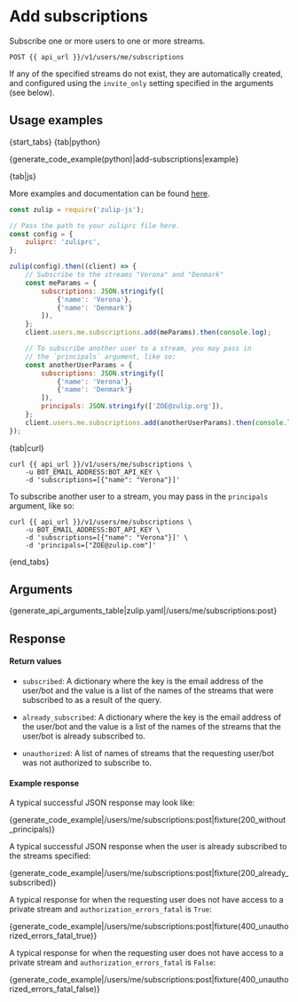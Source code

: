 # Add subscriptions

Subscribe one or more users to one or more streams.

`POST {{ api_url }}/v1/users/me/subscriptions`

If any of the specified streams do not exist, they are automatically
created, and configured using the `invite_only` setting specified in
the arguments (see below).

## Usage examples

{start_tabs}
{tab|python}

{generate_code_example(python)|add-subscriptions|example}

{tab|js}

More examples and documentation can be found [here](https://github.com/zulip/zulip-js).

```js
const zulip = require('zulip-js');

// Pass the path to your zuliprc file here.
const config = {
    zuliprc: 'zuliprc',
};

zulip(config).then((client) => {
    // Subscribe to the streams "Verona" and "Denmark"
    const meParams = {
        subscriptions: JSON.stringify([
            {'name': 'Verona'},
            {'name': 'Denmark'}
        ]),
    };
    client.users.me.subscriptions.add(meParams).then(console.log);

    // To subscribe another user to a stream, you may pass in
    // the `principals` argument, like so:
    const anotherUserParams = {
        subscriptions: JSON.stringify([
            {'name': 'Verona'},
            {'name': 'Denmark'}
        ]),
        principals: JSON.stringify(['ZOE@zulip.org']),
    };
    client.users.me.subscriptions.add(anotherUserParams).then(console.log);
});
```

{tab|curl}

```
curl {{ api_url }}/v1/users/me/subscriptions \
    -u BOT_EMAIL_ADDRESS:BOT_API_KEY \
    -d 'subscriptions=[{"name": "Verona"}]'
```

To subscribe another user to a stream, you may pass in
the `principals` argument, like so:

```
curl {{ api_url }}/v1/users/me/subscriptions \
    -u BOT_EMAIL_ADDRESS:BOT_API_KEY \
    -d 'subscriptions=[{"name": "Verona"}]' \
    -d 'principals=["ZOE@zulip.com"]'
```

{end_tabs}

## Arguments

{generate_api_arguments_table|zulip.yaml|/users/me/subscriptions:post}

## Response

#### Return values

* `subscribed`: A dictionary where the key is the email address of
  the user/bot and the value is a list of the names of the streams
  that were subscribed to as a result of the query.

* `already_subscribed`: A dictionary where the key is the email address of
  the user/bot and the value is a list of the names of the streams
  that the user/bot is already subscribed to.

* `unauthorized`: A list of names of streams that the requesting user/bot
  was not authorized to subscribe to.

#### Example response

A typical successful JSON response may look like:

{generate_code_example|/users/me/subscriptions:post|fixture(200_without_principals)}

A typical successful JSON response when the user is already subscribed to
the streams specified:

{generate_code_example|/users/me/subscriptions:post|fixture(200_already_subscribed)}

A typical response for when the requesting user does not have access to
a private stream and `authorization_errors_fatal` is `True`:

{generate_code_example|/users/me/subscriptions:post|fixture(400_unauthorized_errors_fatal_true)}


A typical response for when the requesting user does not have access to
a private stream and `authorization_errors_fatal` is `False`:

{generate_code_example|/users/me/subscriptions:post|fixture(400_unauthorized_errors_fatal_false)}
